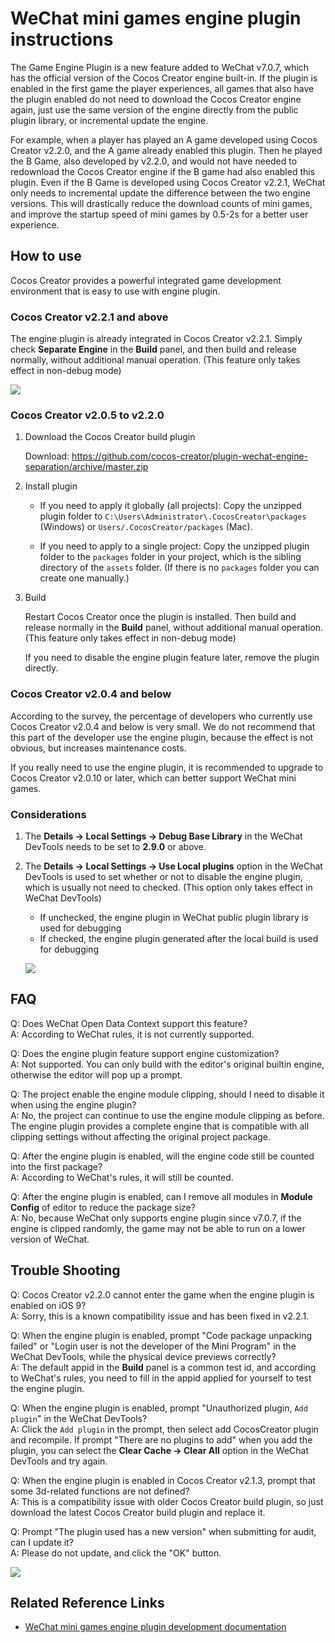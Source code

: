 # WeChat mini games engine plugin instructions

The Game Engine Plugin is a new feature added to WeChat v7.0.7, which has the official version of the Cocos Creator engine built-in. If the plugin is enabled in the first game the player experiences, all games that also have the plugin enabled do not need to download the Cocos Creator engine again, just use the same version of the engine directly from the public plugin library, or incremental update the engine.

For example, when a player has played an A game developed using Cocos Creator v2.2.0, and the A game already enabled this plugin. Then he played the B Game, also developed by v2.2.0, and would not have needed to redownload the Cocos Creator engine if the B game had also enabled this plugin. Even if the B Game is developed using Cocos Creator v2.2.1, WeChat only needs to incremental update the difference between the two engine versions. This will drastically reduce the download counts of mini games, and improve the startup speed of mini games by 0.5-2s for a better user experience.

## How to use

Cocos Creator provides a powerful integrated game development environment that is easy to use with engine plugin.

### Cocos Creator v2.2.1 and above

The engine plugin is already integrated in Cocos Creator v2.2.1. Simply check **Separate Engine** in the **Build** panel, and then build and release normally, without additional manual operation. (This feature only takes effect in non-debug mode)

![](./publish-wechatgame/build.png)

### Cocos Creator v2.0.5 to v2.2.0

1. Download the Cocos Creator build plugin

    Download: <https://github.com/cocos-creator/plugin-wechat-engine-separation/archive/master.zip>

2. Install plugin

    - If you need to apply it globally (all projects): Copy the unzipped plugin folder to `C:\Users\Administrator\.CocosCreator\packages` (Windows) or `Users/.CocosCreator/packages` (Mac).

    - If you need to apply to a single project: Copy the unzipped plugin folder to the `packages` folder in your project, which is the sibling directory of the `assets` folder. (If there is no `packages` folder you can create one manually.)
 
3. Build

    Restart Cocos Creator once the plugin is installed. Then build and release normally in the **Build** panel, without additional manual operation. (This feature only takes effect in non-debug mode)

    If you need to disable the engine plugin feature later, remove the plugin directly.

### Cocos Creator v2.0.4 and below

According to the survey, the percentage of developers who currently use Cocos Creator v2.0.4 and below is very small. We do not recommend that this part of the developer use the engine plugin, because the effect is not obvious, but increases maintenance costs.

If you really need to use the engine plugin, it is recommended to upgrade to Cocos Creator v2.0.10 or later, which can better support WeChat mini games.

### Considerations

1. The **Details -> Local Settings -> Debug Base Library** in the WeChat DevTools needs to be set to **2.9.0** or above.

2. The **Details -> Local Settings -> Use Local plugins** option in the WeChat DevTools is used to set whether or not to disable the engine plugin, which is usually not need to checked. (This option only takes effect in WeChat DevTools)
    - If unchecked, the engine plugin in WeChat public plugin library is used for debugging
    - If checked, the engine plugin generated after the local build is used for debugging

    ![](./publish-wechatgame/setting.png)

## FAQ

Q: Does WeChat Open Data Context support this feature?<br />
A: According to WeChat rules, it is not currently supported.

Q: Does the engine plugin feature support engine customization?<br />
A: Not supported. You can only build with the editor's original builtin engine, otherwise the editor will pop up a prompt.

Q: The project enable the engine module clipping, should I need to disable it when using the engine plugin?<br />
A: No, the project can continue to use the engine module clipping as before. The engine plugin provides a complete engine that is compatible with all clipping settings without affecting the original project package.

Q: After the engine plugin is enabled, will the engine code still be counted into the first package?<br />
A: According to WeChat's rules, it will still be counted.

Q: After the engine plugin is enabled, can I remove all modules in **Module Config** of editor to reduce the package size?<br />
A: No, because WeChat only supports engine plugin since v7.0.7, if the engine is clipped randomly, the game may not be able to run on a lower version of WeChat.

## Trouble Shooting

Q: Cocos Creator v2.2.0 cannot enter the game when the engine plugin is enabled on iOS 9?<br />
A: Sorry, this is a known compatibility issue and has been fixed in v2.2.1.

Q: When the engine plugin is enabled, prompt "Code package unpacking failed" or "Login user is not the developer of the Mini Program" in the WeChat DevTools, while the physical device previews correctly?<br />
A: The default appid in the **Build** panel is a common test id, and according to WeChat's rules, you need to fill in the appid applied for yourself to test the engine plugin.

Q: When the engine plugin is enabled, prompt "Unauthorized plugin, `Add plugin`" in the WeChat DevTools?<br />
A: Click the `Add plugin` in the prompt, then select add CocosCreator plugin and recompile. If prompt "There are no plugins to add" when you add the plugin, you can select the **Clear Cache -> Clear All** option in the WeChat DevTools and try again.

Q: When the engine plugin is enabled in Cocos Creator v2.1.3, prompt that some 3d-related functions are not defined?<br />
A: This is a compatibility issue with older Cocos Creator build plugin, so just download the latest Cocos Creator build plugin and replace it.

Q: Prompt "The plugin used has a new version" when submitting for audit, can I update it?<br />
A: Please do not update, and click the "OK" button.
    
  ![](./publish-wechatgame/new_plugin.png)

## Related Reference Links

- [WeChat mini games engine plugin development documentation](https://developers.weixin.qq.com/minigame/dev/guide/base-ability/game-engine-plugin.html)
